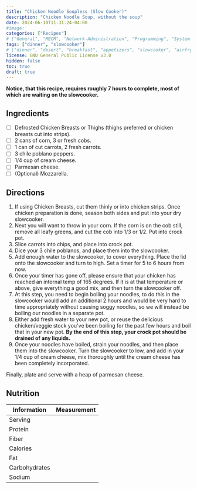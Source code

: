 ```yaml
---
title: "Chicken Noodle Soupless (Slow Cooker)"
description: "Chicken Noodle Soup, without the soup" 
date: 2024-06-10T11:31:24-04:00
#image: 
categories: ["Recipes"]
# ["General", "MECM", "Network-Administration", "Programming", "System-Administration", "Recipes"]
tags: ["dinner", "slowcooker"]
# ["dinner", "desert", "breakfast", "appetizers", "slowcooker", "airfryer"]
license: GNU General Public License v3.0 
hidden: false
toc: true
draft: true
---
```


**Notice, that this recipe, requires roughly 7 hours to complete, most of which are waiting on the slowcooker.**

## Ingredients

- [ ] Defrosted Chicken Breasts or Thighs (thighs preferred or chicken breasts cut into strips).
- [ ] 2 cans of corn, 3 or fresh cobs.
- [ ] 1 can of cut carrots, 2 fresh carrots.
- [ ] 3 chile poblano peppers.
- [ ] 1/4 cup of cream cheese.
- [ ] Parmesan cheese.
- [ ] (Optional) Mozzarella.

## Directions

1. If using Chicken Breasts, cut them thinly or into chicken strips. Once chicken preparation is done, season both sides and put into your dry slowcooker.
2. Next you will want to throw in your corn. If the corn is on the cob still, remove all leafy greens, and cut the cob into 1/3 or 1/2. Put into crock pot.
3. Slice carrots into chips, and place into crock pot.
4. Dice your 3 chile poblanos, and place them into the slowcooker.
5. Add enough water to the slowcooker, to cover everything. Place the lid onto the slowcooker and turn to high. Set a timer for 5 to 6 hours from now.
6. Once your timer has gone off, please ensure that your chicken has reached an internal temp of 165 degrees. If it is at that temperature or above, give everything a good mix, and then turn the slowcooker off.
7. At this step, you need to begin boiling your noodles, to do this in the slowcooker would add an additional 2 hours and would be very hard to time appropriately without causing soggy noodles, so we will instead be boiling our noodles in a separate pot.
8. Either add fresh water to your new pot, or reuse the delicious chicken/veggie stock you've been boiling for the past few hours and boil that in your new pot. **By the end of this step, your crock pot should be drained of any liquids.**
9. Once your noodles have boiled, strain your noodles, and then place them into the slowcooker. Turn the slowcooker to low, and add in your 1/4 cup of cream cheese, mix thoroughly until the cream cheese has been completely incorporated.

Finally, plate and serve with a heap of parmesan cheese.

## Nutrition

| Information   | Measurement |
|---------------|-------------|
| Serving       |             |
| Protein       |             |
| Fiber         |             |
| Calories      |             |
| Fat           |             |
| Carbohydrates |             |
| Sodium        |             |

